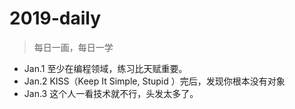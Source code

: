 # 2019-daily

> 每日一画，每日一学

 - Jan.1 至少在编程领域，练习比天赋重要。
 - Jan.2 KISS（Keep It Simple, Stupid ）完后，发现你根本没有对象
 - Jan.3 这个人一看技术就不行，头发太多了。
